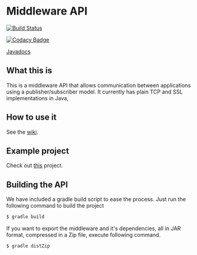 # Middleware API

[![Build Status](https://travis-ci.org/POPBL-6/middleware.svg?branch=master)](https://travis-ci.org/POPBL-6/middleware)

[![Codacy Badge](https://api.codacy.com/project/badge/Grade/1b6239647c644a5c84e5b25fd164b2b1)](https://www.codacy.com/app/POPBL6/middleware?utm_source=github.com&amp;utm_medium=referral&amp;utm_content=POPBL-6/middleware&amp;utm_campaign=Badge_Grade)

[Javadocs](http://popbl-6.github.io/middleware/)

## What this is
This is a middleware API that allows communication between applications using a publisher/subscriber model.
It currently has plain TCP and SSL implementations in Java,

## How to use it
See the <a href=https://github.com/POPBL-6/middleware/wiki/2-.-How-to-configure-the-Middleware>wiki</a>.

## Example project
Check out <a href=https://github.com/POPBL-6/PBL6_Prueba>this</a> project.

## Building the API
We have included a gradle build script to ease the process.
Just run the following command to build the project
```sh
$ gradle build
```

If you want to export the middleware and it's dependencies, all in JAR format, compressed in a Zip file, execute following command.
```sh
$ gradle distZip
```

